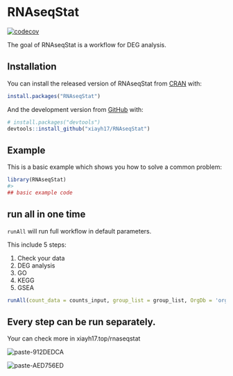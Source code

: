 
<!-- README.md is generated from README.Rmd. Please edit that file -->

# RNAseqStat

<!-- badges: start -->

[![codecov](https://codecov.io/gh/xiayh17/RNAseqStat/branch/master/graph/badge.svg?token=6rlirZDUVo)](https://codecov.io/gh/xiayh17/RNAseqStat)

<!-- badges: end -->

The goal of RNAseqStat is a workflow for DEG analysis.

## Installation

You can install the released version of RNAseqStat from
[CRAN](https://CRAN.R-project.org) with:

``` r
install.packages("RNAseqStat")
```

And the development version from [GitHub](https://github.com/) with:

``` r
# install.packages("devtools")
devtools::install_github("xiayh17/RNAseqStat")
```

## Example

This is a basic example which shows you how to solve a common problem:

``` r
library(RNAseqStat)
#> 
## basic example code
```

## run all in one time

`runAll` will run full workflow in default parameters.

This include 5 steps:

1.  Check your data
2.  DEG analysis
3.  GO
4.  KEGG
5.  GSEA

``` r
runAll(count_data = counts_input, group_list = group_list, OrgDb = 'org.Hs.eg.db', dir = results_dir)
```

## Every step can be run separately.

Your can check more in xiayh17.top/rnaseqstat

![paste-912DEDCA](https://cdn.jsdelivr.net/gh/xiayh17/Figs@main/uPic/paste-912DEDCA.png)

![paste-AED756ED](https://cdn.jsdelivr.net/gh/xiayh17/Figs@main/uPic/paste-AED756ED.png)
